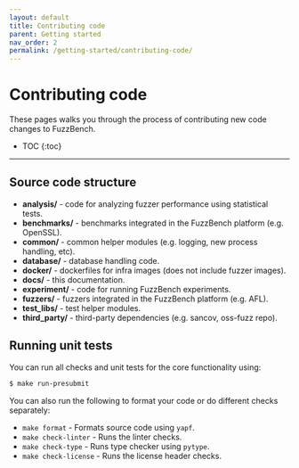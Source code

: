 ```yaml
---
layout: default
title: Contributing code
parent: Getting started
nav_order: 2
permalink: /getting-started/contributing-code/
---
```


# Contributing code
These pages walks you through the process of contributing new code changes to
FuzzBench.

- TOC
{:toc}
---

## Source code structure

* **analysis/** - code for analyzing fuzzer performance using statistical tests.
* **benchmarks/** - benchmarks integrated in the FuzzBench platform (e.g. OpenSSL).
* **common/** - common helper modules (e.g. logging, new process handling, etc).
* **database/** - database handling code.
* **docker/** - dockerfiles for infra images (does not include fuzzer images).
* **docs/** - this documentation.
* **experiment/** - code for running FuzzBench experiments.
* **fuzzers/** - fuzzers integrated in the FuzzBench platform (e.g. AFL).
* **test_libs/** - test helper modules.
* **third_party/** - third-party dependencies (e.g. sancov, oss-fuzz repo).

## Running unit tests

You can run all checks and unit tests for the core functionality using:

```bash
$ make run-presubmit
```

You can also run the following to format your code or do different checks
separately:

* `make format` - Formats source code using `yapf`.
* `make check-linter` - Runs the linter checks.
* `make check-type` - Runs type checker using `pytype`.
* `make check-license` - Runs the license header checks.


